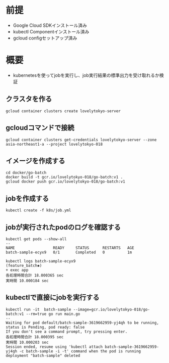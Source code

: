 # 前提
- Google Cloud SDKインストール済み
- kubectl Componentインストール済み
- gcloud configセットアップ済み

# 概要
- kubernetesを使ってjobを実行し、job実行結果の標準出力を受け取れるか検証

## クラスタを作る
```
gcloud container clusters create lovelytokyo-server
```

## gcloudコマンドで接続
```
gcloud container clusters get-credentials lovelytokyo-server --zone asia-northeast1-a --project lovelytokyo-018
```

## イメージを作成する
```
cd docker/go-batch
docker build -t gcr.io/lovelytokyo-018/go-batch:v1 .
gcloud docker push gcr.io/lovelytokyo-018/go-batch:v1
```

## jobを作成する
```
kubectl create -f k8s/job.yml
```

## jobが実行されたpodのログを確認する
```
kubectl get pods --show-all
--
NAME                 READY     STATUS      RESTARTS   AGE
batch-sample-ecyx9   0/1       Completed   0          1m
```

```
kubectl logs batch-sample-ecyx9                                                                                                                                                                                (feature_batch✱)
+ exec app
各処理時間合計 18.000365 sec
実時間 10.000184 sec
```

## kubectlで直接にjobを実行する
```
kubectl run -it  batch-sample --image=gcr.io/lovelytokyo-018/go-batch:v1 --rm=true go run main.go
--
Waiting for pod default/batch-sample-3619662959-yj4qh to be running, status is Pending, pod ready: false
If you don't see a command prompt, try pressing enter.
各処理時間合計 18.000395 sec
実時間 10.000203 sec
Session ended, resume using 'kubectl attach batch-sample-3619662959-yj4qh -c batch-sample -i -t' command when the pod is running
deployment "batch-sample" deleted
```


